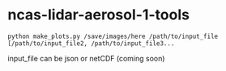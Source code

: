 # ncas-lidar-aerosol-1-tools

`python make_plots.py /save/images/here /path/to/input_file [/path/to/input_file2, /path/to/input_file3...`

input_file can be json or netCDF (coming soon)
